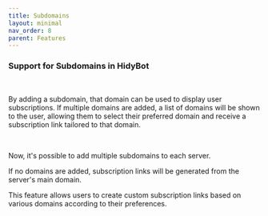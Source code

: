 ```yaml
---
title: Subdomains
layout: minimal
nav_order: 8
parent: Features
---
```


<head>
    <meta charset="utf-8">
    <link rel="stylesheet" href="https://b3h1z.github.io/HidyBot-Docs/assets/css/en-style.css">
</head>
<div>
<h3>Support for Subdomains in HidyBot</h3>
<br>
<p>By adding a subdomain, that domain can be used to display user subscriptions. If multiple domains are added, a list of domains will be shown to the user, allowing them to select their preferred domain and receive a subscription link tailored to that domain.</p>
<br>
<p>Now, it's possible to add multiple subdomains to each server.</p>
<p>If no domains are added, subscription links will be generated from the server's main domain.</p>
<p>This feature allows users to create custom subscription links based on various domains according to their preferences.</p>
</div>